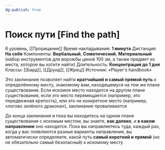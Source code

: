 ```yaml
---
dg-publish: true
---
```

# Поиск пути [Find the path]
6 уровень, [[Прорицание]]
Время накладывания: **1 минута**
Дистанция: **На себя**
Компоненты: **Вербальный**, **Соматический**, **Материальный** (набор инструментов для ворожбы ценой 100 зм, а также предмет из места, которое вы хотите найти)
Длительность: **Концентрация до 1 дня**
Классы: [[Бард]], [[Друид]], [[Жрец]]
Источник: «Player's handbook»

Это заклинание позволяет найти **кратчайший и самый прямой путь** к определённому месту, знакомому вам, находящемуся на том же плане существования. Если искомое место находится на другом плане существования, если это место перемещается (например, это передвижная крепость), или это не конкретное место (например, «логово зелёного дракона»), заклинание проваливается

До конца заклинания и пока вы находитесь на одном плане существования с искомым местом, вы знаете, **как далеко**, и **в каком направлении** оно находится. Пока вы направляетесь туда, каждый раз, когда у вас появляются разные варианты направления, вы автоматически определяете, какой путь **самый короткий и прямой** (но не обязательно самый безопасный) к искомому месту